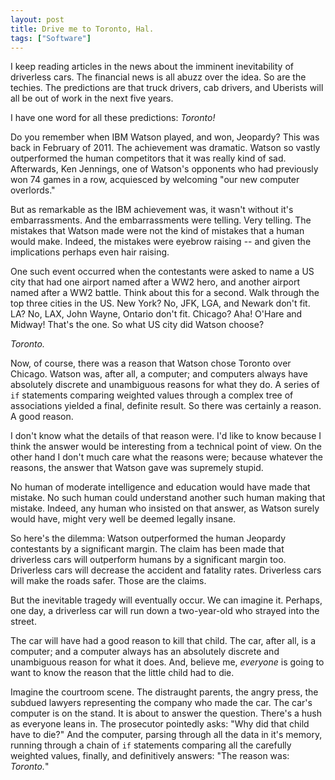 ```yaml
---
layout: post
title: Drive me to Toronto, Hal.
tags: ["Software"]
---
```

I keep reading articles in the news about the imminent inevitability of driverless cars.  The financial news is all abuzz over the idea.  So are the techies.  The predictions are that truck drivers, cab drivers, and Uberists will all be out of work in the next five years.

I have one word for all these predictions:  _Toronto!_

Do you remember when IBM Watson played, and won, Jeopardy?  This was back in February of 2011.  The achievement was dramatic.  Watson so vastly outperformed the human competitors that it was really kind of sad.  Afterwards, Ken Jennings, one of Watson's opponents who had previously won 74 games in a row, acquiesced by welcoming "our new computer overlords."

But as remarkable as the IBM achievement was, it wasn't without it's embarrassments.  And the embarrassments were telling.  Very telling.  The mistakes that Watson made were not the kind of mistakes that a human would make.  Indeed, the mistakes were eyebrow raising -- and given the implications perhaps even hair raising.

One such event occurred when the contestants were asked to name a US city that had one airport named after a WW2 hero, and another airport named after a WW2 battle.  Think about this for a second.  Walk through the top three cities in the US.  New York?  No, JFK, LGA, and Newark don't fit.   LA? No, LAX, John Wayne, Ontario don't fit.  Chicago?  Aha!  O'Hare and Midway!  That's the one.  So what US city did Watson choose?

_Toronto._

Now, of course, there was a reason that Watson chose Toronto over Chicago.  Watson was, after all, a computer; and computers always have absolutely discrete and unambiguous reasons for what they do.  A series of `if` statements comparing weighted values through a complex tree of associations yielded a final, definite result.  So there was certainly a reason.  A good reason.

I don't know what the details of that reason were.  I'd like to know because I think the answer would be interesting from a technical point of view.  On the other hand I don't much care what the reasons were; because whatever the reasons, the answer that Watson gave was supremely stupid.  

No human of moderate intelligence and education would have made that mistake.  No such human could understand another such human making that mistake.  Indeed, any human who insisted on that answer, as Watson surely would have, might very well be deemed legally insane.

So here's the dilemma:  Watson outperformed the human Jeopardy contestants by a significant margin.  The claim has been made that driverless cars will outperform humans by a significant margin too.  Driverless cars will decrease the accident and fatality rates.  Driverless cars will make the roads safer. Those are the claims.

But the inevitable tragedy will eventually occur.  We can imagine it.  Perhaps, one day, a driverless car will run down a two-year-old who strayed into the street.

The car will have had a good reason to kill that child.  The car, after all, is a computer; and a computer always has an absolutely discrete and unambiguous reason for what it does.  And, believe me, _everyone_ is going to want to know the reason that the little child had to die.

Imagine the courtroom scene.  The distraught parents, the angry press, the subdued lawyers representing the company who made the car.  The car's computer is on the stand. It is about to answer the question.  There's a hush as everyone leans in.  The prosecutor pointedly asks: "Why did that child have to die?"  And the computer, parsing through all the data in it's memory, running through a chain of `if` statements comparing all the carefully weighted values, finally, and definitively answers: "The reason was: _Toronto._"



